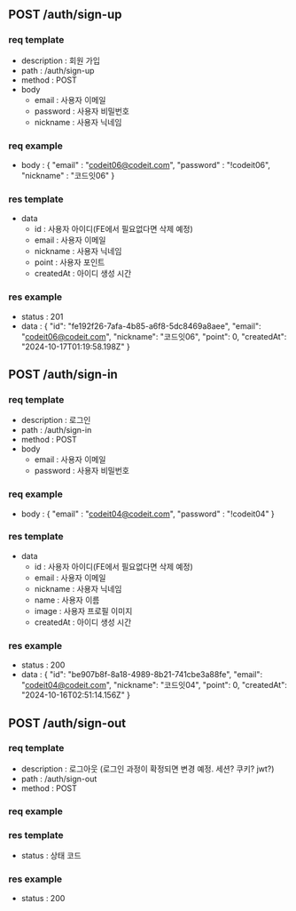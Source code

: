 ## POST /auth/sign-up

### req template

- description : 회원 가입
- path : /auth/sign-up
- method : POST
- body
  - email : 사용자 이메일
  - password : 사용자 비밀번호
  - nickname : 사용자 닉네임

### req example

- body : {
  "email" : "codeit06@codeit.com",
  "password" : "!codeit06",
  "nickname" : "코드잇06"
  }

### res template

- data
  - id : 사용자 아이디(FE에서 필요없다면 삭제 예정)
  - email : 사용자 이메일
  - nickname : 사용자 닉네임
  - point : 사용자 포인트
  - createdAt : 아이디 생성 시간

### res example

- status : 201
- data : {
  "id": "fe192f26-7afa-4b85-a6f8-5dc8469a8aee",
  "email": "codeit06@codeit.com",
  "nickname": "코드잇06",
  "point": 0,
  "createdAt": "2024-10-17T01:19:58.198Z"
  }

## POST /auth/sign-in

### req template

- description : 로그인
- path : /auth/sign-in
- method : POST
- body
  - email : 사용자 이메일
  - password : 사용자 비밀번호

### req example

- body : {
  "email" : "codeit04@codeit.com",
  "password" : "!codeit04"
  }

### res template

- data
  - id : 사용자 아이디(FE에서 필요없다면 삭제 예정)
  - email : 사용자 이메일
  - nickname : 사용자 닉네임
  - name : 사용자 이름
  - image : 사용자 프로필 이미지
  - createdAt : 아이디 생성 시간

### res example

- status : 200
- data : {
  "id": "be907b8f-8a18-4989-8b21-741cbe3a88fe",
  "email": "codeit04@codeit.com",
  "nickname": "코드잇04",
  "point": 0,
  "createdAt": "2024-10-16T02:51:14.156Z"
  }

## POST /auth/sign-out

### req template

- description : 로그아웃 (로그인 과정이 확정되면 변경 예정. 세션? 쿠키? jwt?)
- path : /auth/sign-out
- method : POST

### req example

### res template

- status : 상태 코드

### res example

- status : 200
